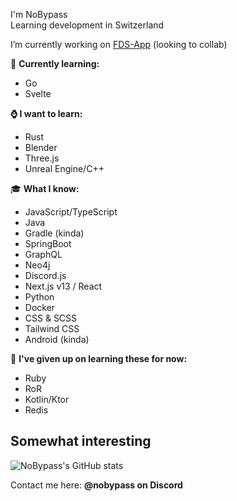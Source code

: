 I'm NoBypass\
Learning development in Switzerland

I’m currently working on [FDS-App](https://github.com/NoBypass/fds) (looking to collab)

🏫 **Currently learning:**
- Go
- Svelte

**⌚ I want to learn:**
- Rust
- Blender
- Three.js
- Unreal Engine/C++

🎓 **What I know:**
- JavaScript/TypeScript
- Java
- Gradle (kinda)
- SpringBoot
- GraphQL
- Neo4j
- Discord.js
- Next.js v13 / React
- Python
- Docker
- CSS & SCSS
- Tailwind CSS
- Android (kinda)

🫠 **I've given up on learning these for now:**
- Ruby
- RoR
- Kotlin/Ktor
- Redis

## Somewhat interesting

![NoBypass's GitHub stats](https://github-readme-stats.vercel.app/api?username=nobypass&hide=prs&theme=dark)

Contact me here: **@nobypass on Discord**

